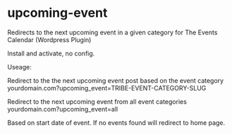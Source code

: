 # upcoming-event
Redirects to the next upcoming event in a given category for The Events Calendar (Wordpress Plugin)

Install and activate, no config.

Useage:

Redirect to the the next upcoming event post based on the event category
yourdomain.com?upcoming_event=TRIBE-EVENT-CATEGORY-SLUG

Redirect to the next upcoming event from all event categories
yourdomain.com?upcoming_event=all

Based on start date of event. If no events found will redirect to home page. 
